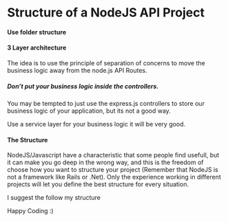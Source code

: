 # Structure of a NodeJS API Project

#### Use folder structure
#### 3 Layer architecture
The idea is to use the principle of separation of concerns to move the business logic away from the node.js API Routes.

##### Don’t put your business logic inside the controllers.
You may be tempted to just use the express.js controllers to store our business logic of your application, but its not a good way.

Use a service layer for your business logic it will be very good.

#### The Structure
NodeJS/Javascript have a characteristic that some people find usefull, but it can make you go deep in the wrong way, and this is the freedom of choose how you want to structure your project (Remember that NodeJS is not a framework like Rails or .Net). Only the experience working in different projects will let you define the best structure for every situation.

I suggest the follow my structure

Happy Coding :)

